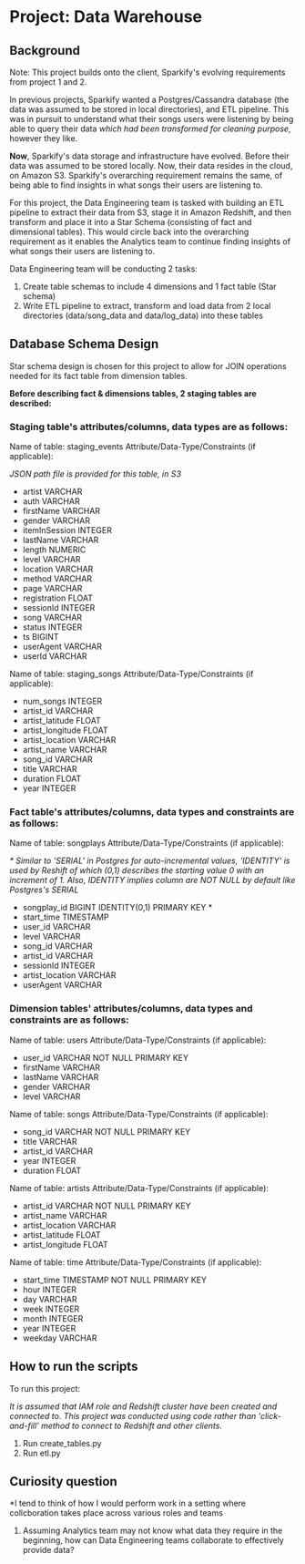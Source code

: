 # Project: Data Warehouse

## Background

Note: This project builds onto the client, Sparkify's evolving requirements from project 1 and 2.

In previous projects, Sparkify wanted a Postgres/Cassandra database (the data was assumed to be stored in local directories), and ETL pipeline. This was in pursuit to understand what their songs users were listening by being able to query their data *which had been transformed for cleaning purpose*, however they like.   

**Now**, Sparkify's data storage and infrastructure have evolved. Before their data was assumed to be stored locally. Now, their data resides in the cloud, on Amazon S3. Sparkify's overarching requirement remains the same, of being able to find insights in what songs their users are listening to.   


For this project, the Data Engineering team is tasked with building an ETL pipeline to extract their data from S3, stage it in Amazon Redshift, and then  transform and place it into a Star Schema (consisting of fact and dimensional tables). 
This would circle back into the overarching requirement as it enables the Analytics team to continue finding insights of what songs their users are listening to.


Data Engineering team will be conducting 2 tasks: 

1. Create table schemas to include 4 dimensions and 1 fact table (Star schema)
2. Write ETL pipeline to extract, transform and load data from 2 local directories (data/song_data and data/log_data) into these tables   

## Database Schema Design 

Star schema design is chosen for this project to allow for JOIN operations needed for its fact table from dimension tables.

**Before describing fact & dimensions tables, 2 staging tables are described:**

### Staging table's attributes/columns, data types are as follows:

Name of table: staging_events
Attribute/Data-Type/Constraints (if applicable):

*JSON path file is provided for this table, in S3*

- artist VARCHAR
- auth VARCHAR
- firstName VARCHAR
- gender VARCHAR
- itemInSession INTEGER
- lastName VARCHAR
- length NUMERIC
- level VARCHAR
- location VARCHAR
- method VARCHAR
- page VARCHAR
- registration FLOAT
- sessionId INTEGER
- song VARCHAR
- status INTEGER
- ts BIGINT
- userAgent VARCHAR
- userId VARCHAR

Name of table: staging_songs
Attribute/Data-Type/Constraints (if applicable):

- num_songs INTEGER
- artist_id VARCHAR
- artist_latitude FLOAT
- artist_longitude FLOAT
- artist_location VARCHAR
- artist_name VARCHAR
- song_id VARCHAR
- title VARCHAR
- duration FLOAT
- year INTEGER

### Fact table's attributes/columns, data types and constraints are as follows:

Name of table: songplays
Attribute/Data-Type/Constraints (if applicable):

*\* Similar to 'SERIAL' in Postgres for auto-incremental values, 'IDENTITY' is used by Reshift of which (0,1) describes the starting value 0 with an increment of 1.
Also, IDENTITY implies column are NOT NULL by default like Postgres's SERIAL*

- songplay_id BIGINT IDENTITY(0,1) PRIMARY KEY \*
- start_time TIMESTAMP
- user_id VARCHAR
- level VARCHAR
- song_id VARCHAR
- artist_id VARCHAR
- sessionId INTEGER
- artist_location VARCHAR
- userAgent VARCHAR 

### Dimension tables' attributes/columns, data types and constraints are as follows:

Name of table: users
Attribute/Data-Type/Constraints (if applicable):

- user_id VARCHAR NOT NULL PRIMARY KEY
- firstName VARCHAR
- lastName VARCHAR
- gender VARCHAR
- level VARCHAR

Name of table: songs
Attribute/Data-Type/Constraints (if applicable):

- song_id VARCHAR NOT NULL PRIMARY KEY
- title VARCHAR
- artist_id VARCHAR
- year INTEGER
- duration FLOAT

Name of table: artists
Attribute/Data-Type/Constraints (if applicable):

- artist_id VARCHAR NOT NULL PRIMARY KEY
- artist_name VARCHAR
- artist_location VARCHAR
- artist_latitude FLOAT
- artist_longitude FLOAT

Name of table: time
Attribute/Data-Type/Constraints (if applicable):

- start_time TIMESTAMP NOT NULL PRIMARY KEY
- hour INTEGER
- day VARCHAR
- week INTEGER
- month INTEGER
- year INTEGER
- weekday VARCHAR

## How to run the scripts

To run this project:

*It is assumed that IAM role and Redshift cluster have been created and connected to. This project was conducted using code rather than 'click-and-fill' method to connect to Redshift and other clients.*

1. Run create_tables.py
2. Run etl.py

## Curiosity question
 *I tend to think of how I would perform work in a setting where collcboration takes place across various roles and teams

1. Assuming Analytics team may not know what data they require in the beginning, how can Data Engineering teams collaborate to effectively provide data?
